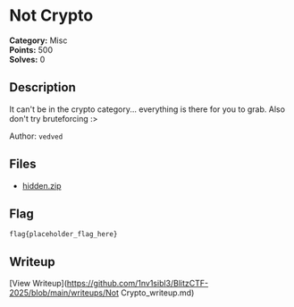 # Not Crypto

**Category:** Misc  
**Points:** 500  
**Solves:** 0  

## Description

It can't be in the crypto category... everything is there for you to grab. Also don't try bruteforcing :>

Author: `vedved`

## Files

- [hidden.zip](https://github.com/1nv1sibl3/BlitzCTF-2025/blob/main/files/91b86f3547702b19ed64b992186f8238/hidden.zip)

## Flag

```
flag{placeholder_flag_here}
```

## Writeup

[View Writeup](https://github.com/1nv1sibl3/BlitzCTF-2025/blob/main/writeups/Not Crypto_writeup.md)
